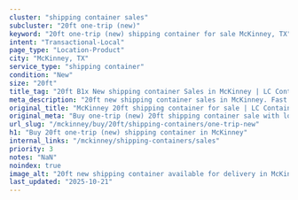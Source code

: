 ```yaml
---
cluster: "shipping container sales"
subcluster: "20ft one-trip (new)"
keyword: "20ft one-trip (new) shipping container for sale McKinney, TX"
intent: "Transactional-Local"
page_type: "Location-Product"
city: "McKinney, TX"
service_type: "shipping container"
condition: "New"
size: "20ft"
title_tag: "20ft B1x New shipping container Sales in McKinney | LC Container"
meta_description: "20ft new shipping container sales in McKinney. Fast delivery, competitive pricing. Serving shipping containers area. Quote ID: T3L. Call (214) 524-4168 for your free quote today."
original_title: "McKinney 20ft shipping container for sale | LC Container"
original_meta: "Buy one-trip (new) 20ft shipping container sale with local delivery in McKinney, TX. LC Container — local Since 2003. Request a fast quote today."
url_slug: "/mckinney/buy/20ft/shipping-containers/one-trip-new"
h1: "Buy 20ft one-trip (new) shipping container in McKinney"
internal_links: "/mckinney/shipping-containers/sales"
priority: 3
notes: "NaN"
noindex: true
image_alt: "20ft new shipping container available for delivery in McKinney"
last_updated: "2025-10-21"
---
```


<!-- TODO: Add unique city/inventory copy, images, and internal links here. -->
